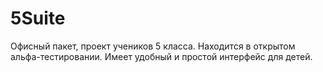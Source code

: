 # 5Suite
Офисный пакет, проект учеников 5 класса. 
Находится в открытом альфа-тестировании.
Имеет удобный и простой интерфейс для детей.
